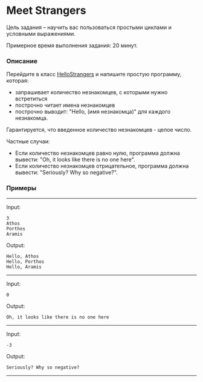 # Meet Strangers

Цель задания – научить вас пользоваться простыми циклами и условными выражениями.

Примерное время выполнения задания: 20 минут.

### Описание

Перейдите в класс [HelloStrangers](src/main/java/com/epam/rd/autotasks/meetstrangers/HelloStrangers.java) и напишите
простую программу, которая:

- запрашивает количество незнакомцев, с которыми нужно встретиться
- построчно читает имена незнакомцев
- построчно выводит: "Hello, (имя незнакомца)" для каждого незнакомца.

Гарантируется, что введенное количество незнакомцев - целое число.

Частные случаи:

- Если количество незнакомцев равно нулю, программа должна вывести: "Oh, it looks like there is no one here".
- Если количество незнакомцев отрицательное, программа должна вывести: "Seriously? Why so negative?".

### Примеры

---
Input:

```
3
Athos
Porthos
Aramis
```

Output:

```
Hello, Athos
Hello, Porthos
Hello, Aramis
```

---
Input:

```
0
```

Output:

```
Oh, it looks like there is no one here
```

---
Input:

```
-3
```

Output:

```
Seriously? Why so negative?
```

---

